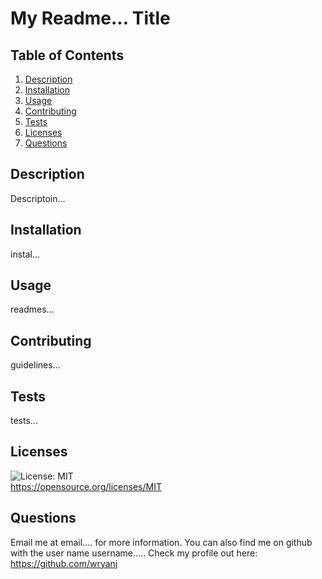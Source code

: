 
# My Readme... Title
## Table of Contents
1. [Description](#Description)
2. [Installation](#Installation)
3. [Usage](#Usage)
4. [Contributing](#Contributing)
5. [Tests](#Tests)
5. [Licenses](#Licenses)
5. [Questions](#Questions)
## Description
Descriptoin...
## Installation
instal...
## Usage
readmes...
## Contributing
guidelines...
## Tests
tests...
## Licenses
![License: MIT](https://img.shields.io/badge/License-MIT-yellow.svg)  
https://opensource.org/licenses/MIT
## Questions
Email me at email.... for more information.
You can also find me on github with the user name username..... 
Check my profile out here: https://github.com/wryanj
